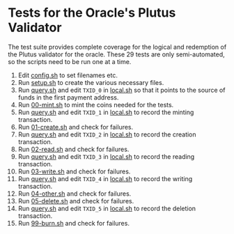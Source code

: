 Tests for the Oracle's Plutus Validator
=======================================

The test suite provides complete coverage for the logical and redemption of the Plutus validator for the oracle. These 29 tests are only semi-automated, so the scripts need to be run one at a time.

1.  Edit [config.sh](config.sh) to set filenames etc.
3.  Run [setup.sh](setup.sh) to create the various necessary files.
2.  Run [query.sh](query.sh) and edit `TXID_0` in [local.sh](local.sh) so that it points to the source of funds in the first payment address.
4.  Run [00-mint.sh](00-mint.sh) to mint the coins needed for the tests.
5.  Run [query.sh](query.sh) and edit `TXID_1` in [local.sh](local.sh) to record the minting transaction.
6.  Run [01-create.sh](01-create.sh) and check for failures.
7.  Run [query.sh](query.sh) and edit `TXID_2` in [local.sh](local.sh) to record the creation transaction.
8.  Run [02-read.sh](02-read.sh) and check for failures.
9.  Run [query.sh](query.sh) and edit `TXID_3` in [local.sh](local.sh) to record the reading transaction.
10. Run [03-write.sh](03-write.sh) and check for failures.
11. Run [query.sh](query.sh) and edit `TXID_4` in [local.sh](local.sh) to record the writing transaction.
12. Run [04-other.sh](04-other.sh) and check for failures.
13. Run [05-delete.sh](05-delete.sh) and check for failures.
14. Run [query.sh](query.sh) and edit `TXID_5` in [local.sh](local.sh) to record the deletion transaction.
15. Run [99-burn.sh](99-burn.sh) and check for failures.
